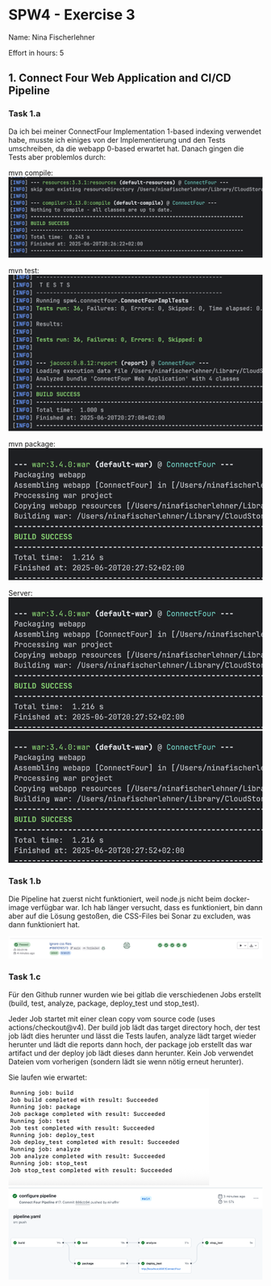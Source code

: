 SPW4 - Exercise 3
=================

Name: Nina Fischerlehner

Effort in hours: 5

## 1. Connect Four Web Application and CI/CD Pipeline

### Task 1.a

Da ich bei meiner ConnectFour Implementation 1-based indexing verwendet habe, musste ich einiges von der Implementierung und den Tests umschreiben, da die webapp 0-based erwartet hat. Danach gingen die Tests aber problemlos durch:

mvn compile:
![mvn-compile](doc/image.png)

mvn test:
![mvn-test](doc/image-4.png)

mvn package:
![mvn-package](doc/image-2.png)

Server:
![tomcat](doc/image-3.png)
![connectfour-server](doc/image-5.png)

### Task 1.b

Die Pipeline hat zuerst nicht funktioniert, weil node.js nicht beim docker-image verfügbar war. Ich hab länger versucht, dass es funktioniert, bin dann aber auf die Lösung gestoßen, die CSS-Files bei Sonar zu excluden, was dann funktioniert hat. 

![gitlab-pipeline](doc/image-6.png)

### Task 1.c

Für den Github runner wurden wie bei gitlab die verschiedenen Jobs erstellt (build, test, analyze, package, deploy_test und stop_test).

Jeder Job startet mit einer clean copy vom source code (uses actions/checkout@v4). Der build job lädt das target directory hoch, der test job lädt dies herunter und lässt die Tests laufen, analyze lädt target wieder herunter und lädt die reports dann hoch, der package job erstellt das war artifact und der deploy job lädt dieses dann herunter. Kein Job verwendet Dateien vom vorherigen (sondern lädt sie wenn nötig erneut herunter).

Sie laufen wie erwartet:

![runner-logs](doc/img-7.png)
![github-pipeline](doc/img_8.png)
![pipeline-steps](doc/img_9.png)
